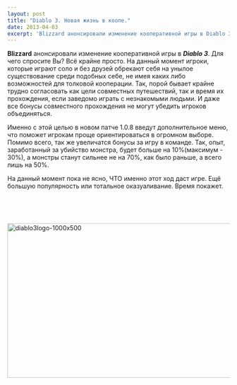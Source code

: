 ```yaml
---
layout: post
title: "Diablo 3. Новая жизнь в коопе."
date: 2013-04-03
excerpt: 'Blizzard анонсировали изменение кооперативной игры в Diablo 3. Для чего спросите Вы? Всё крайне просто. На данный момент игроки, которые играют соло и без друзей обрекают себя на унылое существование среди подобных себе, не имея каких либо возможностей для толковой кооперации. Так, порой бывает крайне трудно согласовать как цели совместных путешествий, так и время их прохождения, если заведомо играть с незнакомыми людьми...'
---
```


<strong>Blizzard</strong> анонсировали изменение кооперативной игры в <strong><em>Diablo 3</em></strong>. Для чего спросите Вы? Всё крайне просто. На данный момент игроки, которые играют соло и без друзей обрекают себя на унылое существование среди подобных себе, не имея каких либо возможностей для толковой кооперации. Так, порой бывает крайне трудно согласовать как цели совместных путешествий, так и время их прохождения, если заведомо играть с незнакомыми людьми. И даже все бонусы совместного прохождения не могут убедить игроков объединяться.

Именно с этой целью в новом патче 1.0.8 введут дополнительное меню, что поможет игрокам проще ориентироваться в огромном выборе. Помимо всего, так же увеличатся бонусы за игру в команде. Так, опыт, заработанный за убийство монстра, будет больше на 10%(максимум - 30%), а монстры станут сильнее не на 70%, как было раньше, а всего лишь на 50%.

На данный момент пока не ясно, ЧТО именно этот ход даст игре. Ещё большую популярность или тотальное оказуаливание. Время покажет.

&nbsp;

&nbsp;

<a href="http://gamersoul.ru/wp-content/uploads/2013/04/diablo3logo-1000x500.jpg"><img class="wp-image-1858 aligncenter" alt="diablo3logo-1000x500" src="http://gamersoul.ru/wp-content/uploads/2013/04/diablo3logo-1000x500.jpg" width="700" height="350" /></a>